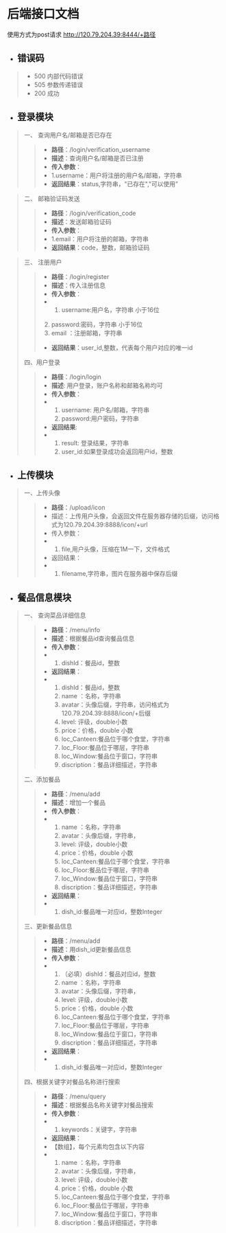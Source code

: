 # 后端接口文档

使用方式为post请求 http://120.79.204.39:8444/+路径

- ## 错误码
 >- 500 内部代码错误
 >- 505 参数传递错误
 >- 200 成功
- ## 登录模块
 >一、 查询用户名/邮箱是否已存在
 >>-  **路径**：/login/verification_username
 >>-  **描述**：查询用户名/邮箱是否已注册
 >>-  **传入参数**：
 >>-  1.username：用户将注册的用户名/邮箱，字符串
 >>- **返回结果**：status,字符串，"已存在","可以使用”  

 >二、 邮箱验证码发送
 >>-  **路径**：/login/verification_code
 >>-  **描述**：发送邮箱验证码
 >>-  **传入参数**：
 >>-  1.email：用户将注册的邮箱，字符串
 >>- **返回结果**：code，整数，邮箱验证码

 >三、 注册用户
 >>-  **路径**：/login/register
 >>-  **描述**：传入注册信息
 >>-  **传入参数**：
 >>-  1. username:用户名，字符串 小于16位
 >>   2. password:密码，字符串 小于16位
 >>   3. email ：注册邮箱，字符串 
 >>- **返回结果**：user_id,整数，代表每个用户对应的唯一id
 >
 >四、用户登录
 >
 >> - **路径**：/login/login
 >> - **描述**: 用户登录，账户名称和邮箱名称均可
 >> - **传入参数**：
 >> - 1. username: 用户名/邮箱，字符串
 >>   2. password:用户密码，字符串
 >> - **返回结果**:
 >> - 1. result: 登录结果，字符串 
 >>   2. user_id:如果登录成功会返回用户id，整数

- ## 上传模块

> 一、上传头像
>
> > - **路径**：/upload/icon
> > - 描述：上传用户头像，会返回文件在服务器存储的后缀，访问格式为120.79.204.39:8888/icon/+url
> > - 传入参数：
> > - 1. file,用户头像，压缩在1M一下，文件格式
> > - 返回结果：
> > - 1. filename,字符串，图片在服务器中保存后缀

- ## 餐品信息模块

> 一、 查询菜品详细信息
>
> > - **路径**：/menu/info
> > - **描述**：根据餐品id查询餐品信息
> > - **传入参数**：
> > - 1. dishId：餐品id，整数
> > - **返回结果**：
> > - 1. dishId：餐品id，整数
> >   2. name ：名称，字符串
> >   3. avatar：头像后缀，字符串，访问格式为120.79.204.39:8888/icon/+后缀
> >   4. level: 评级，double小数
> >   5. price：价格，double 小数
> >   6. loc_Canteen:餐品位于哪个食堂，字符串
> >   7. loc_Floor:餐品位于哪层，字符串
> >   8. loc_Window:餐品位于窗口，字符串
> >   9. discription：餐品详细描述，字符串
>
> 二、添加餐品
>
> > - **路径**：/menu/add
> > - **描述**：增加一个餐品
> > - **传入参数**：
> > - 1. name ：名称，字符串
> >   2. avatar：头像后缀，字符串，
> >   3. level: 评级，double小数
> >   4. price：价格，double 小数
> >   5. loc_Canteen:餐品位于哪个食堂，字符串
> >   6. loc_Floor:餐品位于哪层，字符串
> >   7. loc_Window:餐品位于窗口，字符串
> >   8. discription：餐品详细描述，字符串
> > - **返回结果**：
> > - 1. dish_id:餐品唯一对应id，整数Integer
>
> 三、更新餐品信息
>
> > - **路径**：/menu/add
> > - **描述**：用dish_id更新餐品信息
> > - **传入参数**：
> > - 1. （必填）dishId：餐品对应id，整数
> >   2. name ：名称，字符串
> >   3. avatar：头像后缀，字符串，
> >   4. level: 评级，double小数
> >   5. price：价格，double 小数
> >   6. loc_Canteen:餐品位于哪个食堂，字符串
> >   7. loc_Floor:餐品位于哪层，字符串
> >   8. loc_Window:餐品位于窗口，字符串
> >   9. discription：餐品详细描述，字符串
> > - **返回结果**：
> > - 1. dish_id:餐品唯一对应id，整数Integer
>
> 四、根据关键字对餐品名称进行搜索
>
> > - **路径**：/menu/query
> > - **描述**：根据餐品名称关键字对餐品搜索
> > - **传入参数**：
> > - 1. keywords：关键字，字符串
> > - **返回结果**：
> > - 【数组】，每个元素均包含以下内容
> > - 1. name ：名称，字符串
> >   2. avatar：头像后缀，字符串，
> >   3. level: 评级，double小数
> >   4. price：价格，double 小数
> >   5. loc_Canteen:餐品位于哪个食堂，字符串
> >   6. loc_Floor:餐品位于哪层，字符串
> >   7. loc_Window:餐品位于窗口，字符串
> >   8. discription：餐品详细描述，字符串





